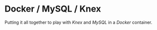 # Docker / MySQL / Knex

Putting it all together to play with _Knex_ and _MySQL_ in a _Docker_ container.
